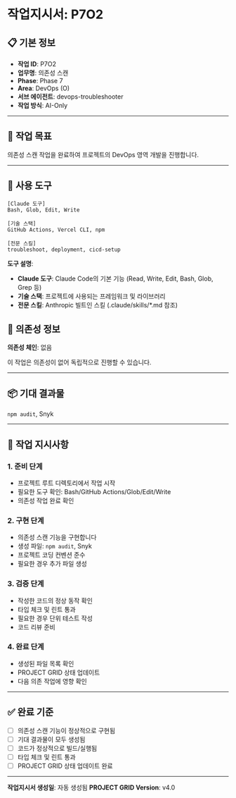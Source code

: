 # 작업지시서: P7O2

## 📋 기본 정보

- **작업 ID**: P7O2
- **업무명**: 의존성 스캔
- **Phase**: Phase 7
- **Area**: DevOps (O)
- **서브 에이전트**: devops-troubleshooter
- **작업 방식**: AI-Only

---

## 🎯 작업 목표

의존성 스캔 작업을 완료하여 프로젝트의 DevOps 영역 개발을 진행합니다.

---

## 🔧 사용 도구

```
[Claude 도구]
Bash, Glob, Edit, Write

[기술 스택]
GitHub Actions, Vercel CLI, npm

[전문 스킬]
troubleshoot, deployment, cicd-setup
```

**도구 설명**:
- **Claude 도구**: Claude Code의 기본 기능 (Read, Write, Edit, Bash, Glob, Grep 등)
- **기술 스택**: 프로젝트에 사용되는 프레임워크 및 라이브러리
- **전문 스킬**: Anthropic 빌트인 스킬 (.claude/skills/*.md 참조)

## 🔗 의존성 정보

**의존성 체인**: 없음

이 작업은 의존성이 없어 독립적으로 진행할 수 있습니다.

---

## 📦 기대 결과물

`npm audit`, Snyk

---

## 📝 작업 지시사항

### 1. 준비 단계

- 프로젝트 루트 디렉토리에서 작업 시작
- 필요한 도구 확인: Bash/GitHub Actions/Glob/Edit/Write
- 의존성 작업 완료 확인

### 2. 구현 단계

- 의존성 스캔 기능을 구현합니다
- 생성 파일: `npm audit`, Snyk
- 프로젝트 코딩 컨벤션 준수
- 필요한 경우 추가 파일 생성


### 3. 검증 단계

- 작성한 코드의 정상 동작 확인
- 타입 체크 및 린트 통과
- 필요한 경우 단위 테스트 작성
- 코드 리뷰 준비

### 4. 완료 단계

- 생성된 파일 목록 확인
- PROJECT GRID 상태 업데이트
- 다음 의존 작업에 영향 확인

---

## ✅ 완료 기준

- [ ] 의존성 스캔 기능이 정상적으로 구현됨
- [ ] 기대 결과물이 모두 생성됨
- [ ] 코드가 정상적으로 빌드/실행됨
- [ ] 타입 체크 및 린트 통과
- [ ] PROJECT GRID 상태 업데이트 완료

---

**작업지시서 생성일**: 자동 생성됨
**PROJECT GRID Version**: v4.0
